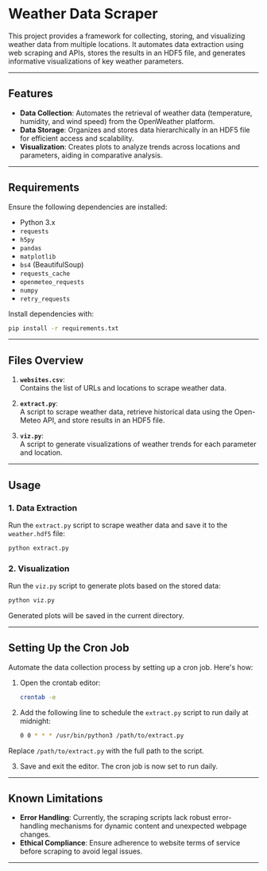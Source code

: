 # Weather Data Scraper 

This project provides a framework for collecting, storing, and visualizing weather data from multiple locations. It automates data extraction using web scraping and APIs, stores the results in an HDF5 file, and generates informative visualizations of key weather parameters.

---

## Features

- **Data Collection**: Automates the retrieval of weather data (temperature, humidity, and wind speed) from the OpenWeather platform.
- **Data Storage**: Organizes and stores data hierarchically in an HDF5 file for efficient access and scalability.
- **Visualization**: Creates plots to analyze trends across locations and parameters, aiding in comparative analysis.

---

## Requirements

Ensure the following dependencies are installed:

- Python 3.x
- `requests`
- `h5py`
- `pandas`
- `matplotlib`
- `bs4` (BeautifulSoup)
- `requests_cache`
- `openmeteo_requests`
- `numpy`
- `retry_requests`

Install dependencies with:
```bash
pip install -r requirements.txt
```

---

## Files Overview

1. **`websites.csv`**:  
   Contains the list of URLs and locations to scrape weather data.

2. **`extract.py`**:  
   A script to scrape weather data, retrieve historical data using the Open-Meteo API, and store results in an HDF5 file.

3. **`viz.py`**:  
   A script to generate visualizations of weather trends for each parameter and location.

---

## Usage

### 1. Data Extraction
Run the `extract.py` script to scrape weather data and save it to the `weather.hdf5` file:
```bash
python extract.py
```

### 2. Visualization
Run the `viz.py` script to generate plots based on the stored data:
```bash
python viz.py
```

Generated plots will be saved in the current directory.

---

## Setting Up the Cron Job

Automate the data collection process by setting up a cron job. Here's how:

1. Open the crontab editor:
   ```bash
   crontab -e
   ```
2. Add the following line to schedule the `extract.py` script to run daily at midnight:
   ```bash
   0 0 * * * /usr/bin/python3 /path/to/extract.py
   ```

Replace `/path/to/extract.py` with the full path to the script.

3. Save and exit the editor. The cron job is now set to run daily.

---

## Known Limitations

- **Error Handling**: Currently, the scraping scripts lack robust error-handling mechanisms for dynamic content and unexpected webpage changes.
- **Ethical Compliance**: Ensure adherence to website terms of service before scraping to avoid legal issues.

---


